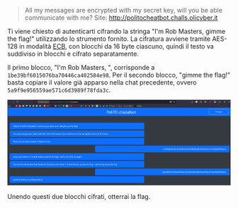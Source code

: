 > All my messages are encrypted with my secret key, will you be able communicate with me?
> Site: http://politocheatbot.challs.olicyber.it

Ti viene chiesto di autenticarti cifrando la stringa "I'm Rob Masters, gimme the flag!" utilizzando lo strumento fornito.
La cifratura avviene tramite AES-128 in modalità [ECB](https://it.wikipedia.org/wiki/Electronic_code_book), con blocchi da 16 byte ciascuno, quindi il testo va suddiviso in blocchi e cifrato separatamente.

Il primo blocco, "I'm Rob Masters, ", corrisponde a `1be39bf6015076ba70446ca402584e98`.
Per il secondo blocco, "gimme the flag!" basta copiare il valore già apparso nella chat precedente, ovvero `5a9f9e956559ae571c6d3989f78fda3c`.

![PoliTO ch(e)atbot](../../Assets/PoliTOch(e)atbot.png)

Unendo questi due blocchi cifrati, otterrai la flag.